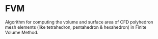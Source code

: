 # FVM
Algorithm for computing the volume and surface area of CFD polyhedron mesh elements 
(like tetrahedron, pentahedron & hexahedron) in Finite Volume Method.
